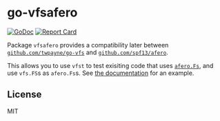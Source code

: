 # go-vfsafero

[![GoDoc](https://godoc.org/github.com/twpayne/go-vfsafero?status.svg)](https://godoc.org/github.com/twpayne/go-vfsafero)
[![Report Card](https://goreportcard.com/badge/github.com/twpayne/go-vfsafero)](https://goreportcard.com/report/github.com/twpayne/go-vfsafero)

Package `vfsafero` provides a compatibility later between
[`github.com/twpayne/go-vfs`](https://github.com/twpayne/go-vfs) and
[`github.com/spf13/afero`](https://github.com/spf13/afero).

This allows you to use `vfst` to test exisiting code that uses
[`afero.Fs`](https://godoc.org/github.com/spf13/afero#Fs), and use `vfs.FS`s as
`afero.Fs`s. See [the
documentation](https://godoc.org/github.com/twpayne/go-vfsafero) for an example.

## License

MIT
